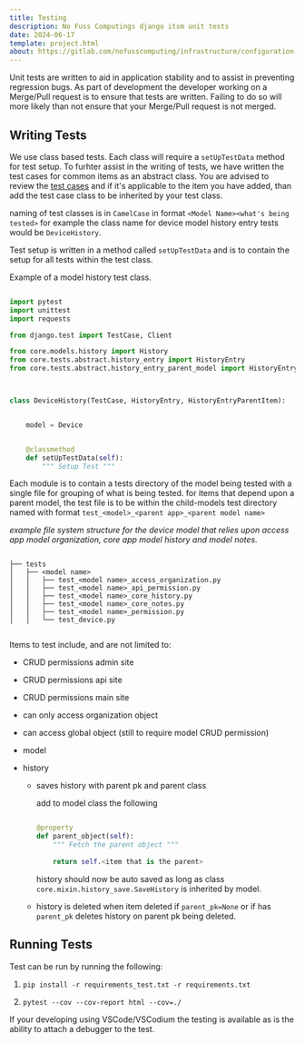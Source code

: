 ```yaml
---
title: Testing
description: No Fuss Computings django itsm unit tests
date: 2024-06-17
template: project.html
about: https://gitlab.com/nofusscomputing/infrastructure/configuration-management/django_app
---
```


Unit tests are written to aid in application stability and to assist in preventing regression bugs. As part of development the developer working on a Merge/Pull request is to ensure that tests are written. Failing to do so will more likely than not ensure that your Merge/Pull request is not merged.


## Writing Tests

We use class based tests. Each class will require a `setUpTestData` method for test setup. To furhter assist in the writing of tests, we have written the test cases for common items as an abstract class. You are advised to review the [test cases](./api/tests/index.md) and if it's applicable to the item you have added, than add the test case class to be inherited by your test class.

naming of test classes is in `CamelCase` in format `<Model Name><what's being tested>` for example the class name for device model history entry tests would be `DeviceHistory`.

Test setup is written in a method called `setUpTestData` and is to contain the setup for all tests within the test class.

Example of a model history test class.

``` py

import pytest
import unittest
import requests

from django.test import TestCase, Client

from core.models.history import History
from core.tests.abstract.history_entry import HistoryEntry
from core.tests.abstract.history_entry_parent_model import HistoryEntryParentItem



class DeviceHistory(TestCase, HistoryEntry, HistoryEntryParentItem):


    model = Device


    @classmethod
    def setUpTestData(self):
        """ Setup Test """

```

Each module is to contain a tests directory of the model being tested with a single file for grouping of what is being tested. for items that depend upon a parent model, the test file is to be within the child-models test directory named with format `test_<model>_<parent app>_<parent model name>`

_example file system structure for the device model that relies upon access app model organization, core app model history and model notes._

``` text

├── tests
│   ├── <model name>
│   │   ├── test_<model name>_access_organization.py
│   │   ├── test_<model name>_api_permission.py
│   │   ├── test_<model name>_core_history.py
│   │   ├── test_<model name>_core_notes.py
│   │   ├── test_<model name>_permission.py
│   │   └── test_device.py


```

Items to test include, and are not limited to:

- CRUD permissions admin site

- CRUD permissions api site

- CRUD permissions main site

- can only access organization object

- can access global object (still to require model CRUD permission)

- model

- history

    - saves history with parent pk and parent class

        add to model class the following

        ``` py

        @property
        def parent_object(self):
            """ Fetch the parent object """
            
            return self.<item that is the parent>

        ```

        history should now be auto saved as long as class `core.mixin.history_save.SaveHistory` is inherited by model.

    - history is deleted when item deleted if `parent_pk=None` or if has `parent_pk` deletes history on parent pk being deleted.


## Running Tests

Test can be run by running the following:

1. `pip install -r requirements_test.txt -r requirements.txt`

1. `pytest --cov --cov-report html --cov=./`

If your developing using VSCode/VSCodium the testing is available as is the ability to attach a debugger to the test.
